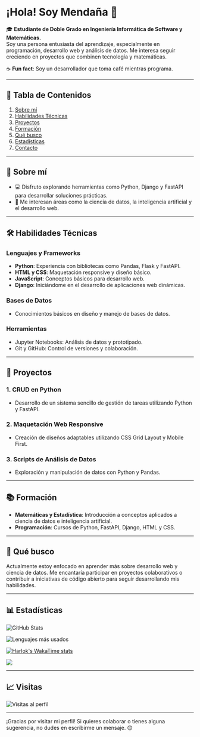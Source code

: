 # ¡Hola! Soy Mendaña 👋

🎓 **Estudiante de Doble Grado en Ingeniería Informática de Software y Matemáticas.**  
Soy una persona entusiasta del aprendizaje, especialmente en programación, desarrollo web y análisis de datos. Me interesa seguir creciendo en proyectos que combinen tecnología y matemáticas.

☕ **Fun fact**: Soy un desarrollador que toma café mientras programa.

---

## 📑 **Tabla de Contenidos**
1. [Sobre mí](#-sobre-mí)
2. [Habilidades Técnicas](#️-habilidades-técnicas)
3. [Proyectos](#-proyectos)
4. [Formación](#-formación)
5. [Qué busco](#-qué-busco)
6. [Estadísticas](#-estadísticas)
7. [Contacto](#gracias-por-visitar-mi-perfil)

---

## 🌟 **Sobre mí**
- 💻 Disfruto explorando herramientas como Python, Django y FastAPI para desarrollar soluciones prácticas.
- 🎯 Me interesan áreas como la ciencia de datos, la inteligencia artificial y el desarrollo web.

---

## 🛠️ **Habilidades Técnicas**
### **Lenguajes y Frameworks**
- **Python**: Experiencia con bibliotecas como Pandas, Flask y FastAPI.
- **HTML y CSS**: Maquetación responsive y diseño básico.
- **JavaScript**: Conceptos básicos para desarrollo web.
- **Django**: Iniciándome en el desarrollo de aplicaciones web dinámicas.

### **Bases de Datos**
- Conocimientos básicos en diseño y manejo de bases de datos.

### **Herramientas**
- Jupyter Notebooks: Análisis de datos y prototipado.
- Git y GitHub: Control de versiones y colaboración.

---

## 🚀 **Proyectos**
### **1. CRUD en Python**
- Desarrollo de un sistema sencillo de gestión de tareas utilizando Python y FastAPI.

### **2. Maquetación Web Responsive**
- Creación de diseños adaptables utilizando CSS Grid Layout y Mobile First.

### **3. Scripts de Análisis de Datos**
- Exploración y manipulación de datos con Python y Pandas.

---

## 📚 **Formación**
- **Matemáticas y Estadística**: Introducción a conceptos aplicados a ciencia de datos e inteligencia artificial.
- **Programación**: Cursos de Python, FastAPI, Django, HTML y CSS.

---

## 🌱 **Qué busco**
Actualmente estoy enfocado en aprender más sobre desarrollo web y ciencia de datos. Me encantaría participar en proyectos colaborativos o contribuir a iniciativas de código abierto para seguir desarrollando mis habilidades.

---

## 📊 **Estadísticas**
![GitHub Stats](https://github-readme-stats.vercel.app/api?username=Mendana&show_icons=true&theme=radical)

![Lenguajes más usados](https://github-readme-stats.vercel.app/api/top-langs/?username=Mendana&layout=compact&theme=radical)

<!-- ![Actividad de contribución](https://github-readme-activity-graph.cyclic.app/graph?username=Mendana&theme=react-dark) -->

[![Harlok's WakaTime stats](https://github-readme-stats.vercel.app/api/wakatime?username=Mendana)](https://github.com/anuraghazra/github-readme-stats)

![](http://github-profile-summary-cards.vercel.app/api/cards/profile-details?username={Mendana}&theme={default})

---

## 📈 **Visitas**
![Visitas al perfil](https://komarev.com/ghpvc/?username=Mendana&color=blue&style=flat-square)

---

¡Gracias por visitar mi perfil! Si quieres colaborar o tienes alguna sugerencia, no dudes en escribirme un mensaje. 😊
